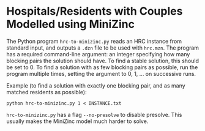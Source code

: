 # Hospitals/Residents with Couples Modelled using MiniZinc

The Python program `hrc-to-minizinc.py` reads an HRC instance from standard input, and outputs a `.dzn` file to be used with `hrc.mzn`. The program has a required command-line argument: an integer specifying how many blocking pairs the solution should have. To find a stable solution, this should be set to 0. To find a solution with as few blocking pairs as possible, run the program multiple times, setting the argument to 0, 1, ... on successive runs.

Example (to find a solution with exactly one blocking pair, and as many matched residents as possible):

```
python hrc-to-minizinc.py 1 < INSTANCE.txt
```

`hrc-to-minizinc.py` has a flag `--no-presolve` to disable presolve. This usually makes the MiniZinc model much harder to solve.
